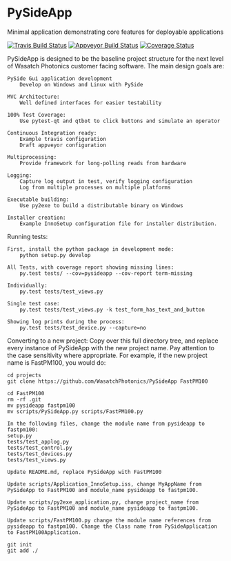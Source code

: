 # PySideApp
Minimal application demonstrating core features for deployable applications

[![Travis Build Status](https://travis-ci.org/WasatchPhotonics/PySideApp.svg?branch=master)](https://travis-ci.org/WasatchPhotonics/PySideApp?branch=master)
[![Appveyor Build Status](https://ci.appveyor.com/api/projects/status/uq88jhfykrh6k940?svg=true)](https://ci.appveyor.com/project/NathanHarrington/pysideapp)
[![Coverage Status](https://coveralls.io/repos/WasatchPhotonics/PySideApp/badge.svg?branch=master&service=github)](https://coveralls.io/github/WasatchPhotonics/PySideApp?branch=master)

PySideApp is designed to be the baseline project structure for the next
level of Wasatch Photonics customer facing software. The main design
goals are:

    PySide Gui application development
        Develop on Windows and Linux with PySide 

    MVC Architecture:
        Well defined interfaces for easier testability 

    100% Test Coverage:
        Use pytest-qt and qtbot to click buttons and simulate an operator

    Continuous Integration ready:
        Example travis configuration
        Draft appveyor configuration

    Multiprocessing:
        Provide framework for long-polling reads from hardware

    Logging:
        Capture log output in test, verify logging configuration
        Log from multiple processes on multiple platforms

    Executable building:
        Use py2exe to build a distributable binary on Windows

    Installer creation:
        Example InnoSetup configuration file for installer distribution.


Running tests:

    First, install the python package in development mode:
        python setup.py develop

    All Tests, with coverage report showing missing lines:
        py.test tests/ --cov=pysideapp --cov-report term-missing

    Individually:
        py.test tests/test_views.py 

    Single test case:
        py.test tests/test_views.py -k test_form_has_text_and_button

    Showing log prints during the process:
        py.test tests/test_device.py --capture=no


Converting to a new project:
    Copy over this full directory tree, and replace every instance of
    PySideApp with the new project name. Pay attention to the case
    sensitivity where appropriate. For example, if the new project name
    is FastPM100, you would do:

    cd projects
    git clone https://github.com/WasatchPhotonics/PySideApp FastPM100

    cd FastPM100
    rm -rf .git
    mv pysideapp fastpm100
    mv scripts/PySideApp.py scripts/FastPM100.py

    In the following files, change the module name from pysideapp to
    fastpm100:
    setup.py
    tests/test_applog.py
    tests/test_control.py
    tests/test_devices.py
    tests/test_views.py

    Update README.md, replace PySideApp with FastPM100

    Update scripts/Application_InnoSetup.iss, change MyAppName from
    PySideApp to FastPM100 and module_name pysideapp to fastpm100.

    Update scripts/py2exe_application.py, change project_name from
    PySideApp to FastPM100 and module_name pysideapp to fastpm100.

    Update scripts/FastPM100.py change the module name references from
    pysideapp to fastpm100. Change the Class name from PySideApplication
    to FastPM100Application.

    git init
    git add ./
